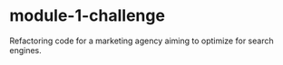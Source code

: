# module-1-challenge
Refactoring code for a marketing agency aiming to optimize for search engines.  
